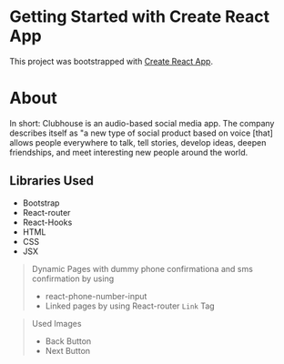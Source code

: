 # Getting Started with Create React App

This project was bootstrapped with [Create React App](https://github.com/facebook/create-react-app).

# About 

In short: Clubhouse is an audio-based social media app. The company describes itself as "a new type of social product based on voice [that] allows people everywhere to talk, tell stories, develop ideas, deepen friendships, and meet interesting new people around the world.

## Libraries Used
- Bootstrap
- React-router
- React-Hooks
- HTML
- CSS
- JSX


> Dynamic Pages with dummy phone confirmationa and sms confirmation by using 
>- react-phone-number-input
>- Linked pages by using React-router ``Link`` Tag

> Used Images
>- Back Button
>- Next Button
